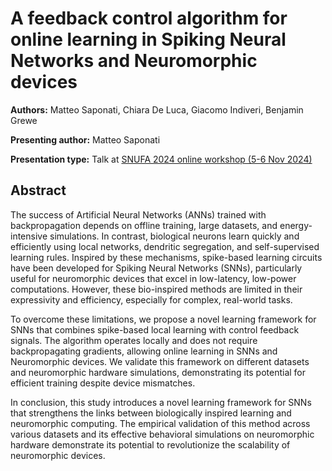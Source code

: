 # A feedback control algorithm for online learning in Spiking Neural Networks and Neuromorphic devices

**Authors:** Matteo Saponati, Chiara De Luca, Giacomo Indiveri, Benjamin Grewe
                           
**Presenting author:** Matteo Saponati

**Presentation type:** Talk at [SNUFA 2024 online workshop (5-6 Nov 2024)](https://snufa.net/2024)

## Abstract

The success of Artificial Neural Networks (ANNs) trained with backpropagation depends on offline training, large datasets, and energy-intensive simulations. In contrast, biological neurons learn quickly and efficiently using local networks, dendritic segregation, and self-supervised learning rules. Inspired by these mechanisms, spike-based learning circuits have been developed for Spiking Neural Networks (SNNs), particularly useful for neuromorphic devices that excel in low-latency, low-power computations. However, these bio-inspired methods are limited in their expressivity and efficiency, especially for complex, real-world tasks.

To overcome these limitations, we propose a novel learning framework for SNNs that combines spike-based local learning with control feedback signals. The algorithm operates locally and does not require backpropagating gradients, allowing online learning in SNNs and Neuromorphic devices.  We validate this framework on different datasets and neuromorphic hardware simulations, demonstrating its potential for efficient training despite device mismatches.

In conclusion, this study introduces a novel learning framework for SNNs that strengthens the links between biologically inspired learning and neuromorphic computing. The empirical validation of this method across various datasets and its effective behavioral simulations on neuromorphic hardware demonstrate its potential to revolutionize the scalability of neuromorphic devices.